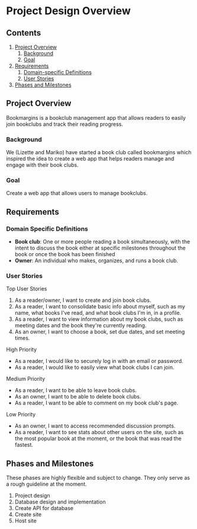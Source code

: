 # Project Design Overview

## Contents 
1. [Project Overview](#project-overview)
    1. [Background](#background)
    2. [Goal](#goal)
2. [Requirements](#requirements)
    1. [Domain-specific Definitions](#domain-specific-definitions) 
    2. [User Stories](#user-stories)
3. [Phases and Milestones](#phases-and-milestones)



## Project Overview 
Bookmargins is a bookclub management app that allows readers to easily join bookclubs and track their reading progress. 
### Background 
We (Lizette and Mariko) have started a book club called bookmargins which inspired the idea to create a web app that helps readers manage and engage with their book clubs. 
### Goal 
Create a web app that allows users to manage bookclubs.


## Requirements
### Domain Specific Definitions 
* **Book club**: One or more people reading a book simultaneously, with the intent to discuss the book either at specific milestones throughout the book or once the book has been finished 
* **Owner**: An individual who makes, organizes, and runs a book club. 
### User Stories 
Top User Stories 
1. As a reader/owner, I want to create and join book clubs. 
2. As a reader, I want to consolidate basic info about myself, such as my name, what books I've read, and what book clubs I'm in, in a profile. 
3. As a reader, I want to view information about my book clubs, such as meeting dates and the book they're currently reading. 
4. As an owner, I want to choose a book, set due dates, and set meeting times. 

High Priority 
* As a reader, I would like to securely log in with an email or password. 
* As a reader, I would like to easily view what book clubs I can join. 

Medium Priority 
* As a reader, I want to be able to leave book clubs. 
* As an owner, I want to be able to delete book clubs. 
* As a reader, I want to be able to comment on my book club's page. 

Low Priority
* As an owner, I want to access recommended discussion prompts. 
* As a reader, I want to see stats about other users on the site, such as the most popular book at the moment, or the book that was read the fastest.  

## Phases and Milestones
These phases are highly flexible and subject to change. They only serve as a rough guideline at the moment. 
1. Project design 
2. Database design and implementation 
3. Create API for database 
4. Create site 
5. Host site 

